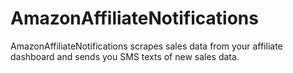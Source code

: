 # AmazonAffiliateNotifications
AmazonAffiliateNotifications scrapes sales data from your affiliate dashboard and sends you SMS texts of new sales data.
